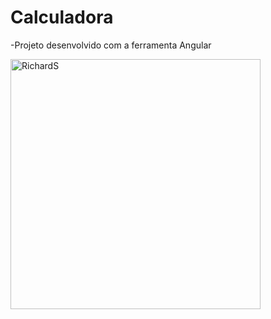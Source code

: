 # Calculadora

-Projeto desenvolvido com a ferramenta Angular

<img src="https://media.discordapp.net/attachments/940692983152533524/1020038307985502248/unknown.png?width=409&height=468" min-width="409px" max-width="468px" width="400px" align="center" alt="RichardS">
